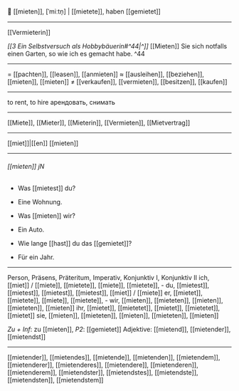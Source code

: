 🔑 [[mieten]], [ˈmiːtn̩] | [[mietete]], haben [[gemietet]]

---
[[Vermieterin]]

*[[3  Ein Selbstversuch als Hobbybäuerin#^44|^]]* [[Mieten]] Sie sich notfalls einen Garten, so wie ich es gemacht habe. ^44

---
= [[pachten]], [[leasen]], [[anmieten]]
≈ [[ausleihen]], [[beziehen]], [[mieten]], [[mieten]]
≠ [[verkaufen]], [[vermieten]], [[besitzen]], [[kaufen]]

---
to rent, to hire
арендовать, снимать

---
[[Miete]], [[Mieter]], [[Mieterin]], [[Vermieten]], [[Mietvertrag]]

---
[[miet]]|[[en]]
[[mieten]]


---
###### [[mieten]] jN
- Was [[mietest]] du?
- Eine Wohnung.

- Was [[mieten]] wir?
- Ein Auto.

- Wie lange [[hast]] du das [[gemietet]]?
- Für ein Jahr.

---
Person, Präsens, Präteritum, Imperativ, Konjunktiv I,  Konjunktiv II 
ich, [[miet]] / [[miete]], [[mietete]], [[miete]], [[mietete]], -
du, [[mietest]], [[mietest]], [[mietest]], [[mietest]], [[miet]] / [[miete]]
er, [[mietet]], [[mietete]], [[miete]], [[mietete]], -
wir, [[mieten]], [[mieteten]], [[mieten]], [[mieteten]], [[mieten]]
ihr, [[mietet]], [[mietetet]], [[mietet]], [[mietetet]], [[mietet]]
sie, [[mieten]], [[mieteten]], [[mieten]], [[mieteten]], [[mieten]]

*Zu + Inf*: zu [[mieten]], *P2*: [[gemietet]]
Adjektive: [[mietend]], [[mietender]], [[mietendst]]

---
[[mietender]], [[mietendes]], [[mietende]], [[mietenden]], [[mietendem]], [[mietenderer]], [[mietenderes]], [[mietendere]], [[mietenderen]], [[mietenderem]], [[mietendster]], [[mietendstes]], [[mietendste]], [[mietendsten]], [[mietendstem]]